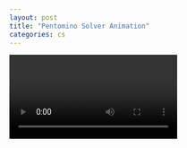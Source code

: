 ```yaml
---
layout: post
title: "Pentomino Solver Animation"
categories: cs
---
```


<video controls>
  <source src="{{ site.baseurl }}/assets/pentomino.mp4" type="video/mp4">                                                                                                       </video>
